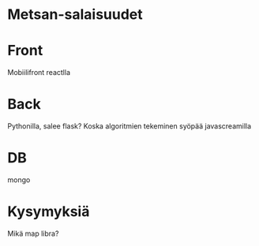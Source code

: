 # Metsan-salaisuudet

# Front
Mobiilifront reactlla

# Back 
Pythonilla, salee flask?
Koska algoritmien tekeminen syöpää javascreamilla

# DB 
mongo

# Kysymyksiä
Mikä map libra?